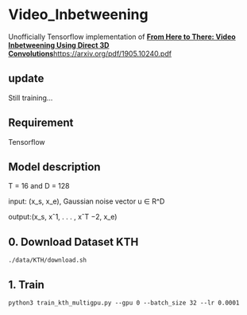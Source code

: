 # Video_Inbetweening
Unofficially Tensorflow implementation of [**From Here to There: Video Inbetweening Using Direct 3D Convolutions**](<https://github.com/Fangyh09/Video_Inbetweening>)https://arxiv.org/pdf/1905.10240.pdf


## update
Still training...

## Requirement
Tensorflow

## Model description 
T = 16 and D = 128 

input: (x_s, x_e), Gaussian noise vector u ∈ R^D

output:(x_s, xˆ1, . . . , xˆT −2, x_e)

## 0. Download Dataset KTH
```
./data/KTH/download.sh
```

## 1. Train
```
python3 train_kth_multigpu.py --gpu 0 --batch_size 32 --lr 0.0001
```
